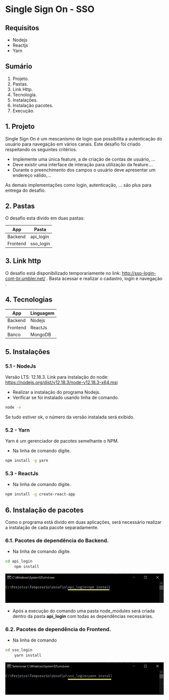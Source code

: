 # Single Sign On - SSO

## Requisitos

- Nodejs
- Reactjs
- Yarn

## Sumário

1. Projeto.
2. Pastas.
3. Link Http.
4. Tecnologia.
5. Instalações.
6. Instalação pacotes.
7. Execução.

## 1. Projeto

Single Sign On é um mescanismo de login que possibilita a autenticação do usuário para navegação em vários canais.
Este desafio foi criado respeitando os seguintes critérios.

- Implemente uma única feature, a de criação de contas de usuário, ...
- Deve existir uma interface de interação para utilização da feature....
- Durante o preenchimento dos campos o usuário deve apresentar um endereço válido,...

As demais implementações como login, autenticação, ... são plus para entrega do desafio.

## 2. Pastas

O desafio esta divido em duas pastas:

| **App**  | **Pasta** |
| -------- | --------- |
| Backend  | api_login |
| Frontend | sso_login |

## 3. Link http

O desafio está disponibilizado temporariamente no link:
<http://sso-login-com-br.umbler.net/> .
Basta acessar e realizar o cadastro, login e navegação .

## 4. Tecnologias

| **App**  | **Linguagem** |
| -------- | ------------- |
| Backend  | Nodejs        |
| Frontend | ReactJs       |
| Banco    | MongoDB       |

## 5. Instalações

### 5.1 - NodeJs

Versão LTS: 12.18.3.
Link para instalação do node: <https://nodejs.org/dist/v12.18.3/node-v12.18.3-x64.msi>

- Realizar a instalação do programa Nodejs.
- Verificar se foi instalado usando linha de comando.

```sh
node -v
```

Se tudo estiver ok, o número da versão instalada será exibido.

### 5.2 - Yarn

Yarn é um gerenciador de pacotes semelhante o NPM.

- Na linha de comando digite.

```sh
npm install -g yarn

```

### 5.3 - ReactJs

- Na linha de comando digite.

```sh
npm install -g create-react-app
```

## 6. Instalação de pacotes

Como o programa está divido em duas aplicações, será necessário realizar a instalação de cada pacote separadamente.

### 6.1. Pacotes de dependência do **Backend**.

- Na linha de comando digite.

```sh
cd api_login
    npm install
```

![](img/api_login_npm_install.png)

- Após a execução do comando uma pasta node_modules será criada dentro da pasta **api_login** com todas as dependências necessárias.

### 6.2. Pacotes de dependência do **Frontend**.

- Na linha de comando

```sh
cd sso_login
    yarn install
```

![](img/sso_login_yarn_install.png)
